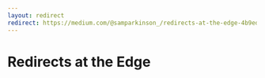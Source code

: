 ```yaml
---
layout: redirect
redirect: https://medium.com/@samparkinson_/redirects-at-the-edge-4b9edf9fe1
---
```


# Redirects at the Edge